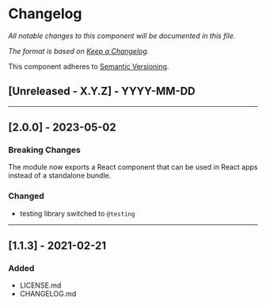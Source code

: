 # Changelog
_All notable changes to this component will be documented in this file._

_The format is based on [Keep a Changelog](https://keepachangelog.com/en/1.0.0/)._

This component adheres to [Semantic Versioning](https://semver.org/spec/v2.0.0.html).

## [Unreleased - X.Y.Z] - YYYY-MM-DD
---
## [2.0.0] - 2023-05-02
### Breaking Changes
The module now exports a React component that can be used in React apps instead of a standalone bundle.

### Changed
- testing library switched to `@testing`

---
## [1.1.3] - 2021-02-21
### Added
- LICENSE.md
- CHANGELOG.md

